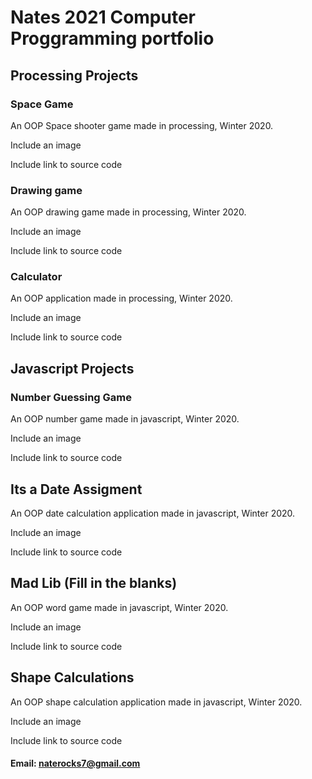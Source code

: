 # Nates 2021 Computer Proggramming portfolio

## Processing Projects

### Space Game
An OOP Space shooter game made in processing, Winter 2020.

Include an image

Include link to source code



### Drawing game
An OOP drawing game made in processing, Winter 2020.

Include an image

Include link to source code



### Calculator
An OOP application made in processing, Winter 2020.

Include an image

Include link to source code




## Javascript Projects

### Number Guessing Game
An OOP number game made in javascript, Winter 2020.

Include an image

Include link to source code



## Its a Date Assigment
An OOP date calculation application made in javascript, Winter 2020.

Include an image

Include link to source code



## Mad Lib (Fill in the blanks) 
An OOP word game made in javascript, Winter 2020.

Include an image

Include link to source code



## Shape Calculations
An OOP shape calculation application made in javascript, Winter 2020.

Include an image

Include link to source code




#### Email: naterocks7@gmail.com
